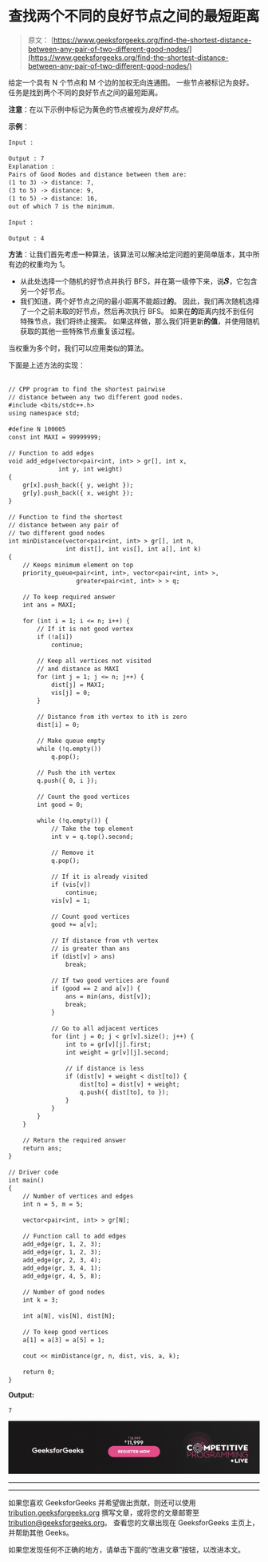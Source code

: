 # 查找两个不同的良好节点之间的最短距离

> 原文： [https://www.geeksforgeeks.org/find-the-shortest-distance-between-any-pair-of-two-different-good-nodes/](https://www.geeksforgeeks.org/find-the-shortest-distance-between-any-pair-of-two-different-good-nodes/)

给定一个具有 N 个节点和 M 个边的加权无向连通图。 一些节点被标记为良好。 任务是找到两个不同的良好节点之间的最短距离。

**注意**：在以下示例中标记为黄色的节点被视为*良好节点*。

**示例**：

```
Input : 

Output : 7
Explanation : 
Pairs of Good Nodes and distance between them are:
(1 to 3) -> distance: 7, 
(3 to 5) -> distance: 9, 
(1 to 5) -> distance: 16, 
out of which 7 is the minimum.

Input : 

Output : 4

```

**方法**：让我们首先考虑一种算法，该算法可以解决给定问题的更简单版本，其中所有边的权重均为 1。

*   从此处选择一个随机的好节点并执行 BFS，并在第一级停下来，说![s](img/27afaf2b0e3eaea3d7e963f3f9a730e2.png "Rendered by QuickLaTeX.com")，它包含另一个好节点。
*   我们知道，两个好节点之间的最小距离不能超过**的**。 因此，我们再次随机选择了一个之前未取的好节点，然后再次执行 BFS。 如果在**的**距离内找不到任何特殊节点，我们将终止搜索。 如果这样做，那么我们将更新**的值**，并使用随机获取的其他一些特殊节点重复该过程。

当权重为多个时，我们可以应用类似的算法。

下面是上述方法的实现：

```

// CPP program to find the shortest pairwise 
// distance between any two different good nodes. 
#include <bits/stdc++.h> 
using namespace std; 

#define N 100005 
const int MAXI = 99999999; 

// Function to add edges 
void add_edge(vector<pair<int, int> > gr[], int x, 
              int y, int weight) 
{ 
    gr[x].push_back({ y, weight }); 
    gr[y].push_back({ x, weight }); 
} 

// Function to find the shortest 
// distance between any pair of 
// two different good nodes 
int minDistance(vector<pair<int, int> > gr[], int n, 
                int dist[], int vis[], int a[], int k) 
{ 
    // Keeps minimum element on top 
    priority_queue<pair<int, int>, vector<pair<int, int> >, 
                   greater<pair<int, int> > > q; 

    // To keep required answer 
    int ans = MAXI; 

    for (int i = 1; i <= n; i++) { 
        // If it is not good vertex 
        if (!a[i]) 
            continue; 

        // Keep all vertices not visited 
        // and distance as MAXI 
        for (int j = 1; j <= n; j++) { 
            dist[j] = MAXI; 
            vis[j] = 0; 
        } 

        // Distance from ith vertex to ith is zero 
        dist[i] = 0; 

        // Make queue empty 
        while (!q.empty()) 
            q.pop(); 

        // Push the ith vertex 
        q.push({ 0, i }); 

        // Count the good vertices 
        int good = 0; 

        while (!q.empty()) { 
            // Take the top element 
            int v = q.top().second; 

            // Remove it 
            q.pop(); 

            // If it is already visited 
            if (vis[v]) 
                continue; 
            vis[v] = 1; 

            // Count good vertices 
            good += a[v]; 

            // If distance from vth vertex 
            // is greater than ans 
            if (dist[v] > ans) 
                break; 

            // If two good vertices are found 
            if (good == 2 and a[v]) { 
                ans = min(ans, dist[v]); 
                break; 
            } 

            // Go to all adjacent vertices 
            for (int j = 0; j < gr[v].size(); j++) { 
                int to = gr[v][j].first; 
                int weight = gr[v][j].second; 

                // if distance is less 
                if (dist[v] + weight < dist[to]) { 
                    dist[to] = dist[v] + weight; 
                    q.push({ dist[to], to }); 
                } 
            } 
        } 
    } 

    // Return the required answer 
    return ans; 
} 

// Driver code 
int main() 
{ 
    // Number of vertices and edges 
    int n = 5, m = 5; 

    vector<pair<int, int> > gr[N]; 

    // Function call to add edges 
    add_edge(gr, 1, 2, 3); 
    add_edge(gr, 1, 2, 3); 
    add_edge(gr, 2, 3, 4); 
    add_edge(gr, 3, 4, 1); 
    add_edge(gr, 4, 5, 8); 

    // Number of good nodes 
    int k = 3; 

    int a[N], vis[N], dist[N]; 

    // To keep good vertices 
    a[1] = a[3] = a[5] = 1; 

    cout << minDistance(gr, n, dist, vis, a, k); 

    return 0; 
} 

```

**Output:**

```
7

```

![competitive-programming-img](img/5211864e7e7a28eeeb039fa5d6073a24.png)

* * *

* * *

如果您喜欢 GeeksforGeeks 并希望做出贡献，则还可以使用 [tribution.geeksforgeeks.org](https://contribute.geeksforgeeks.org/) 撰写文章，或将您的文章邮寄至 tribution@geeksforgeeks.org。 查看您的文章出现在 GeeksforGeeks 主页上，并帮助其他 Geeks。

如果您发现任何不正确的地方，请单击下面的“改进文章”按钮，以改进本文。